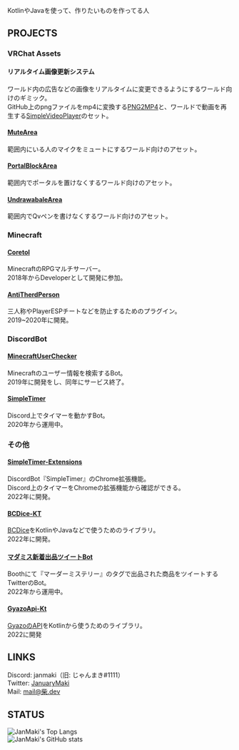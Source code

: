 KotlinやJavaを使って、作りたいものを作ってる人

## PROJECTS
### VRChat Assets
#### リアルタイム画像更新システム
ワールド内の広告などの画像をリアルタイムに変更できるようにするワールド向けのギミック。  
GitHub上のpngファイルをmp4に変換する[PNG2MP4](https://github.com/JanMaki/PNG2MP4)と、ワールドで動画を再生する[SimpleVideoPlayer](https://github.com/JanMaki/SimpleVideoPlayer)のセット。
#### [MuteArea](https://github.com/JanMaki/MuteArea)
範囲内にいる人のマイクをミュートにするワールド向けのアセット。
#### [PortalBlockArea](https://github.com/JanMaki/PortalBlockArea)
範囲内でポータルを置けなくするワールド向けのアセット。
#### [UndrawabaleArea](https://github.com/JanMaki/UndrawableArea)
範囲内でQvペンを書けなくするワールド向けのアセット。
### Minecraft
#### [Coretol](https://matchatb.wixsite.com/coretol)
MinecraftのRPGマルチサーバー。  
2018年からDeveloperとして開発に参加。
#### [AntiTherdPerson](https://www.spigotmc.org/resources/1-8-x%EF%BD%9E1-16-1-antithirdperson.70418/)
三人称やPlayerESPチートなどを防止するためのプラグイン。  
2019~2020年に開発。
### DiscordBot
#### [MinecraftUserChecker](https://forum.civa.jp/viewtopic.php?f=39&t=456)
Minecraftのユーザー情報を検索するBot。  
2019年に開発をし、同年にサービス終了。　　
#### [SimpleTimer](https://simpletimer.fanbox.cc/posts/3088356)
Discord上でタイマーを動かすBot。  
2020年から運用中。
### その他
#### [SimpleTimer-Extensions](https://chromestore.ext.simpletimer.dev)
DiscordBot『SimpleTimer』のChrome拡張機能。  
Discord上のタイマーをChromeの拡張機能から確認ができる。  
2022年に開発。
#### [BCDice-KT](https://bcdice-kt.simpletimer.dev/)
[BCDice]( https://github.com/bcdice/BCDice )をKotlinやJavaなどで使うためのライブラリ。  
2022年に開発。  
#### [マダミス新着出品ツイートBot](https://twitter.com/MMNoticeBot)  
Boothにて『マーダーミステリー』のタグで出品された商品をツイートするTwitterのBot。  
2022年から運用中。  
#### [GyazoApi-Kt](https://github.com/JanMaki/GyazoApi-Kt)  
[GyazoのAPI](https://gyazo.com/api/docs?lang=ja)をKotlinから使うためのライブラリ。  
2022に開発  

## LINKS
Discord: janmaki（旧: じゃんまき#1111）  
Twitter: [JanuaryMaki](https://twitter.com/JanuaryMaki)  
Mail: [mail@柴.dev](mailto:mail@柴.dev)

## STATUS
![JanMaki's Top Langs](https://github-readme-stats.vercel.app/api/top-langs/?username=JanMaki&show_icons=true&theme=radical&count_private=true&layout=compact)  
![JanMaki's GitHub stats](https://github-readme-stats.vercel.app/api?username=JanMaki&show_icons=true&theme=radical&count_private=true)  
